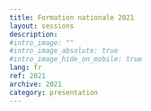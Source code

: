 ```yaml
---
title: Formation nationale 2021
layout: sessions
description:
#intro_image: ""
#intro_image_absolute: true
#intro_image_hide_on_mobile: true
lang: fr
ref: 2021
archive: 2021
category: presentation
---
```

